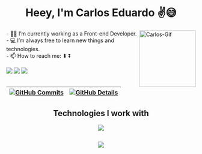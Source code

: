 <h1 align="center"> Heey, I'm Carlos Eduardo ✌️😅 </h1>

<img align="right" alt="Carlos-Gif" src="https://media2.giphy.com/media/2DiW4uEOHAMeO1WMCK/giphy.gif?cid=790b7611887f5703341c32a8b07fa447dae3185421e3214d&rid=giphy.gif&ct=g" width=150px>
- 👨‍💻 I’m currently working as a Front-end Developer. <br>
- 💻 I’m always free to learn new things and technologies. <br>
- 📫 How to reach me: ⬇ ⏬ <br>

<br>
<div>
  <a href="https://carlossilva.vercel.app/" target="_blank"><img src="https://img.shields.io/badge/portfolio-blue?style=for-the-badge" target="_blank"></a> 
  <a href="https://www.linkedin.com/in/silvacarlosoliveira/" target="_blank"><img src="https://img.shields.io/badge/-LinkedIn-%230077B5?style=for-the-badge&logo=linkedin&logoColor=white" target="_blank"></a> 
  <a href="mailto:silvacarlosoliveira@outlook.com"><img src="https://img.shields.io/badge/Microsoft_Outlook-0078D4?style=for-the-badge&logo=microsoft-outlook&logoColor=white" target="_blank"></a>
</div>

 | [![GitHub Commits](http://github-profile-summary-cards.vercel.app/api/cards/productive-time?username=ycarlosedu&theme=github_dark&utcOffset=-3)](https://github.com/vn7n24fzkq/github-profile-summary-cards) | [![GitHub Details](http://github-profile-summary-cards.vercel.app/api/cards/profile-details?username=ycarlosedu&theme=github_dark)](https://github.com/vn7n24fzkq/github-profile-summary-cards) |  
 | ----------- | ----------- |

<div align="center" >
  <h2 align="center"> Technologies I work with </h2>
  <a href="https://skillicons.dev"   >
    <img src="https://skillicons.dev/icons?i=git,github,vscode,javascript,typescript,css,html,react,next,vite,vercel,tailwind,sass,nodejs,express,fastapi,php,laravel,docker,jenkins,figma,jest,vitest,cypress,materialui,styledcomponents,bootstrap,postman,postgres,mysql" />
  </a>
  <br />
</div>

##
<div align="center" >
  <img src="https://github-profile-trophy.vercel.app/?username=ycarlosedu&row=1&column=6&theme=darkhub&margin-w=15&margin-h=15"/>
</div>
